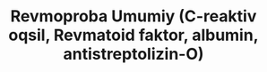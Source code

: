 ﻿---
title: Revmoproba Umumiy (C-reaktiv oqsil, Revmatoid faktor, albumin, antistreptolizin-O)
group: Revmoproba
price: 50 000
duration: 30-60 daqiqa
---
